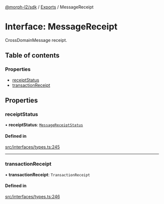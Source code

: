 [@morph-l2/sdk](../README) / [Exports](../modules) / MessageReceipt

# Interface: MessageReceipt

CrossDomainMessage receipt.

## Table of contents

### Properties

- [receiptStatus](MessageReceipt#receiptstatus)
- [transactionReceipt](MessageReceipt#transactionreceipt)

## Properties

### receiptStatus

• **receiptStatus**: [`MessageReceiptStatus`](../enums/MessageReceiptStatus)

#### Defined in

[src/interfaces/types.ts:245](https://github.com/morph-l2/sdk/tree/97c4394/src/interfaces/types.ts#L245)

___

### transactionReceipt

• **transactionReceipt**: `TransactionReceipt`

#### Defined in

[src/interfaces/types.ts:246](https://github.com/morph-l2/sdk/tree/97c4394/src/interfaces/types.ts#L246)
